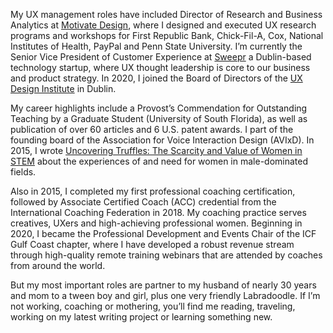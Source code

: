 My UX management roles have included Director of Research and Business Analytics at [Motivate Design](http://w.motivatedesign.com/), where I designed and executed UX research programs and workshops for First Republic Bank, Chick-Fil-A, Cox, National Institutes of Health, PayPal and Penn State University. I’m currently the Senior Vice President of Customer Experience at [Sweepr](https://sweepr.com) a Dublin-based technology startup, where UX thought leadership is core to our business and product strategy. In 2020, I joined the Board of Directors of the [UX Design Institute](https://www.uxdesigninstitute.com/us) in Dublin.

My career highlights include a Provost’s Commendation for Outstanding Teaching by a Graduate Student (University of South Florida), as well as publication of over 60 articles and 6 U.S. patent awards. I part of the founding board of the Association for Voice Interaction Design (AVIxD). In 2015, I wrote [Uncovering Truffles: The Scarcity and Value of Women in STEM](https://www.amazon.co.uk/Uncovering-Truffles-Scarcity-Value-Women/dp/1515304280/ref=sr_1_1?keywords=uncovering+truffles&qid=1585251895&sr=8-1) about the experiences of and need for women in male-dominated fields.

Also in 2015, I completed my first professional coaching certification, followed by Associate Certified Coach (ACC) credential from the International Coaching Federation in 2018. My coaching practice serves creatives, UXers and high-achieving professional women.  Beginning in 2020, I became the Professional Development and Events Chair of the ICF Gulf Coast chapter, where I have developed a robust revenue stream through high-quality remote training webinars that are attended by coaches from around the world.

But my most important roles are partner to my husband of nearly 30 years and mom to a tween boy and girl, plus one very friendly Labradoodle. If I’m not working, coaching or mothering, you’ll find me reading, traveling, working on my latest writing project or learning something new.